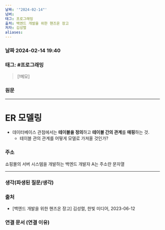 ```yaml
---
날짜: '"2024-02-14"'
넘버: 
태그: 프로그래밍
출처: 백엔드 개발을 위한 핸즈온 장고
저자: 김성렬
aliases:
---
```

### 날짜  2024-02-14 19:40

### 태그: #프로그래밍 

>[!메모]
>

### 원문
---
# ER 모델링
- 데이터베이스 관점에서는 **테이블을 정의**하고 **테이블 간의 관계**를 **매핑**하는 것.
	- 테이블 관의 관계를 어떻게 모델로 가져올 것인가?
### 주소
쇼핑몰의 서버 시스템을 개발하는 백엔드 개발자 A는 주소란 문자열 



---
### 생각(파생된 질문/생각)

### 출처
- \[백엔드 개발을 위한 핸즈온 장고] 김성렬, 한빛 미디어, 2023-06-12

### 연결 문서 (연결 이유)
